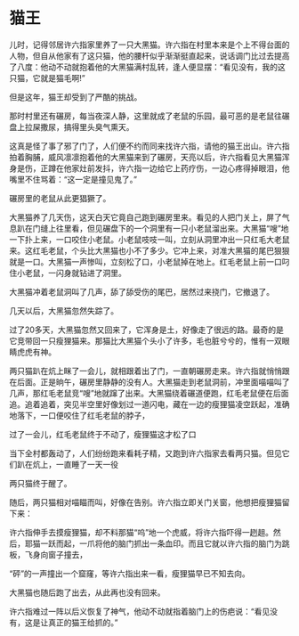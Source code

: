 # 猫王

儿时，记得邻居许六指家里养了一只大黑猫。许六指在村里本来是个上不得台面的人物，但自从他家有了这只猫，他的腰杆似乎渐渐挺直起来，说话调门比过去提高了八度：他动不动就抱着他的大黑猫满村乱转，逢人便显摆：“看见没有，我的这只猫，它就是猫毛啊!” 

但是这年，猫王却受到了严酷的挑战。 

那时村里还有碾房，每当夜深人静，这里就成了老鼠的乐园，最可恶的是老鼠往碾盘上拉屎撒尿，搞得里头臭气熏天。 

这真是怪了事了邪了门了，人们便不约而同来找许六指，请他的猫王出山。许六指拍着胸脯，威风凛凛抱着他的大黑猫来到了碾房，天亮以后，许六指看见大黑猫浑身是伤，正蹲在他家灶前发抖，许六指一边给它上药疗伤，一边心疼得掉眼泪，他嘴里不住骂着：“这一定是撞见鬼了。” 

碾房里的老鼠从此更猖獗了。 

大黑猫养了几天伤，这天白天它竟自己跑到碾房里来。看见的人把门关上，屏了气息趴在门缝上往里看，但见碾盘下的一个洞里有一只小老鼠溜出来。大黑猫“嗖”地一下扑上来，一口咬住小老鼠。小老鼠吱吱一叫，立刻从洞里冲出一只红毛大老鼠来。这红毛老鼠，个头比大黑猫也小不了多少。它冲上来，对准大黑猫的尾巴狠狠就是一口。大黑猫一声惨叫，立刻松了口，小老鼠掉在地上。红毛老鼠上前一口叼住小老鼠，一闪身就钻进了洞里。 

大黑猫冲着老鼠洞叫了几声，舔了舔受伤的尾巴，居然过来挠门，它撤退了。 

几天以后，大黑猫忽然失踪了。 

过了20多天，大黑猫忽然又回来了，它浑身是土，好像走了很远的路。最奇的是它竞带回一只瘦狸猫来。那猫比大黑猫个头小了许多，毛也脏兮兮的，惟有一双眼睛虎虎有神。 

两只猫趴在炕上眯了一会儿，就相跟着出了门，一直朝碾房走来。许六指就悄悄跟在后面。正是晌午，碾房里静静的没有人。大黑猫走到老鼠洞前，冲里面喵喵叫了几声，那红毛老鼠竞“嗖”地就蹿了出来。大黑猫绕着碾道便跑，红毛老鼠便在后面追。追着追着，突见半空里好像划过一道闪电，藏在一边的瘦狸猫凌空跃起，准确地落下，一口便咬住了红毛老鼠的脖子， 

过了一会儿，红毛老鼠终于不动了，瘦狸猫这才松了口 

当下全村都轰动了，人们纷纷跑来看耗子精，又跑到许六指家去看两只猫。但见它们趴在炕上，一直睡了一天一役 

两只猫终于醒了。 

随后，两只猫相对喵瞄而叫，好像在告别。许六指立即关门关窗，他想把瘦狸猫留下来： 

许六指伸手去摸瘦狸猫，却不料那猫“呜”地一个虎威，将许六指吓得一趔趄。然后，耶猫一跃而起，一爪将他的脑门抓出一条血印。而且它就以许六指的脑门为跳板，飞身向窗子撞去， 

“砰”的一声撞出一个窟窿，等许六指出来一看，瘦狸猫早已不知去向。 

大黑猫也随后跑了出去，从此再也没有回来。 

许六指难过一阵以后义恢复了神气，他动不动就指着脑门上的伤疤说：“看见没有，这是让真正的猫王给抓的。”